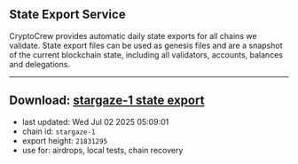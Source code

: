 ## State Export Service
CryptoCrew provides automatic daily state exports for all chains we validate. State export files can be used as genesis files and are a snapshot of the current blockchain state, including all validators, accounts, balances and delegations.

---
**Download: [stargaze-1 state export](https://dl-eu2.ccvalidators.com/SERVICE/stargaze/stargaze-1_export_21831295.json)**
---

- last updated: Wed Jul 02 2025 05:09:01
- chain id: `stargaze-1`
- export height: `21831295`
- use for: airdrops, local tests, chain recovery
